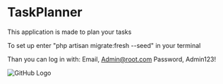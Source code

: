 # TaskPlanner
This application is made to plan your tasks

To set up enter "php artisan migrate:fresh --seed" in your terminal

Than you can log in with:
Email, Admin@root.com
Password, Admin123!

![GitHub Logo](/images/logo.png)
